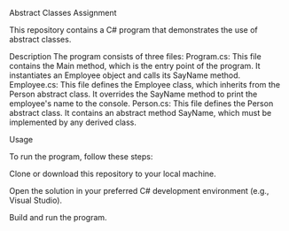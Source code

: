 
Abstract Classes Assignment

This repository contains a C# program that demonstrates the use of abstract classes.

Description
The program consists of three files:
Program.cs: This file contains the Main method, which is the entry point of the program.
It instantiates an Employee object and calls its SayName method.
Employee.cs: This file defines the Employee class, which inherits from the Person abstract class.
It overrides the SayName method to print the employee's name to the console.
Person.cs: This file defines the Person abstract class.
It contains an abstract method SayName, which must be implemented by any derived class.


Usage

To run the program, follow these steps:

Clone or download this repository to your local machine.

Open the solution in your preferred C# development environment (e.g., Visual Studio).

Build and run the program.
